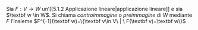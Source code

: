 Sia $F:V\to W$ un’[[5.1.2 Applicazione lineare|applicazione lineare]] e sia $\textbf w \in W$. Si chiama *controimmagine* o *preimmagine* di $W$ mediante $F$ l’insieme $F^{-1}(\textbf w)=\{\textbf v\in V\ | \ F(\textbf v)=\textbf w\}$